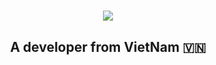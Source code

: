 <h1 align="center">
    <img src="https://readme-typing-svg.herokuapp.com/?font=Righteous&size=35&center=true&vCenter=true&width=500&height=70&duration=4000&lines=Hi+There!+👋;+I'm+Zetos-C;" />
</h1>
<h2 align="center">A developer from VietNam 🇻🇳 </h2>
<br/>
